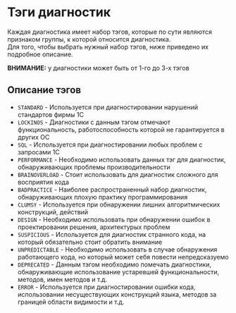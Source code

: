 # Тэги диагностик

Каждая диагностика имеет набор тэгов, которые по сути являются признаком группы, к которой относится диагностика.  
Для того, чтобы выбрать нужный набор тэгов, ниже приведено их подробное описание.

**ВНИМАНИЕ:** у диагностики может быть от 1-го до 3-х тэгов

## Описание тэгов

- `STANDARD` - Используется при диагностировании нарушений стандартов фирмы 1С
- `LOCKINOS` - Диагностики с данным тэгом отмечают функциональность, работоспособность которой не гарантируется в других ОС
- `SQL` - Используется при диагностировании любых проблем с запросами 1С
- `PERFORMANCE` - Необходимо использовать данных тэг для диагностик, обнаруживающих проблемы производительности
- `BRAINOVERLOAD` - Стоит использовать для диагностик сложного для восприятия кода
- `BADPRACTICE` - Наиболее распространенный набор диагностик, обнаруживающих плохую практику программирования
- `CLUMSY` - Используется при обнаружении лишних алгоритмических конструкций, действий
- `DESIGN` - Необходимо использовать при обнаружении ошибок в проектировании решения, архитектурых проблем
- `SUSPICIOUS` - Используется для диагностик странного кода, на который обязательно стоит обратить внимание
- `UNPREDICTABLE` - Необходимо использовать в случае обнаружения работающего кода, но который может себя повести непредсказуемо
- `DEPRECATED` - Данным тэгом необходимо помечать диагностики, обнаруживающие использование устаревшей функциональности, методов, имен методов и т.д.
- `ERROR` - Используется при диагностировании ошибки кода, использовании несуществующих конструкций языка, методов за границей области видимости и т.д.